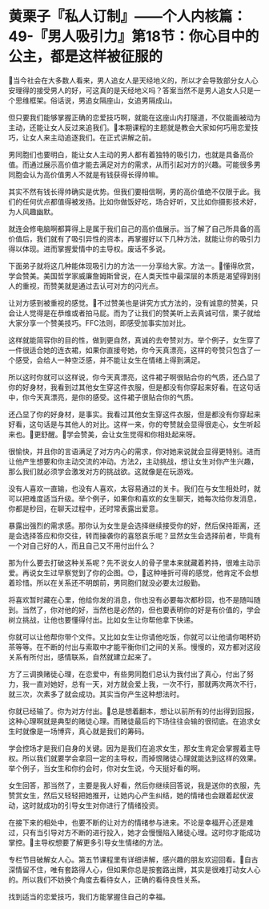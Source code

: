 # 黄栗子『私人订制』——个人内核篇：49-『男人吸引力』第18节：你心目中的公主，都是这样被征服的

🎼当今社会在大多数人看来，男人追女人是天经地义的，所以才会导致部分女人心安理得的接受男人的好，可这真的是天经地义吗？答案当然不是男人追女人只是一个思维框架。俗话说，男追女隔座山，女追男隔成山。

但只要我们能够掌握正确的恋爱技巧啊，就能在这座山内打隧道，不仅能画被动为主动，还能让女人反过来追我们。🎼本期课程的主题就是教会大家如何巧用恋爱技巧，让女人来主动追逐我们。在正式讲解之前。

男同胞们也要明白，能让女人主动的男人都有着独特的吸引力，也就是具备高价值。而通过展示高价值才能去满足对方的需求，从而引起对方的兴趣。可能很多男同胞会认为高价值男人不就是有钱获得长得帅嘛。

其实不然有钱长得帅确实是优势。但我们要相信啊，男的高价值绝不仅限于此。我们的任何优点都值得被发扬。比如你做饭好吃，场合好听，又比如你摄影技术好，为人风趣幽默。

就连会修电脑啊都算得上是属于我们自己的高价值展示。当了解了自己所具备的高价值后，我们就有了吸引异性的资本，再掌握好以下几种方法，就能让你的吸引力得以体现。进而掌握爱情中的主导权。废话不多说。

下面弟子就将这几种能体现吸引力的方法一一分享给大家。方法一。🎼懂得欣赏，学会赞美。美国哲学家威廉詹姆斯曾说，在人类天性中最深层的本质是渴望得到别人的重视，而赞美就是通过去认可对方的闪光点。

让对方感到被重视的感觉。🎼不过赞美也是讲究方式方法的，没有诚意的赞美，只会让人觉得是在恭维或者拍马屁。而为了让我们的赞美听上去真诚可信，栗子就给大家分享一个赞美技巧。FFC法则，即感受加事实加对比。

这样就能简容你的目的性，做到更自然，真诚的去夸赞对方。举个例子，女生穿了一件很适合她的连衣裙，如果你直接夸她，你今天真漂亮，这样的夸赞只包含了一个感受，会给人一种空泛感，并不能让女生在情绪上得到满足。

所以这时你就可以这样说，你今天真漂亮，这件裙子啊很贴合你的气质，还凸显了你的好身材，我看到过其他女生穿这件衣服，但是都没有你穿起来好看。在这句话中，你今天真漂亮，是你的感受。这件裙子很贴合你的气质。

还凸显了你的好身材，是事实。我看过其他女生穿这件衣服，但是都没有你穿起来好看，这句话是与其他人的对比。这样一来，你的夸赞就会显得很走心，女生听起来也。🎼更舒醒。🎼学会赞美，会让女生觉得和你相处起来呀。

很愉快，并且你的言语满足了对方内心的需求，你对她来说就会显得更特别。进而让他产生想要和你主动交流的冲动。方法2，主动挑战，想让女生对你产生兴趣，那么我们就必须学会激发对方的挑战欲。这就像是在玩游戏。

没有人喜欢一直输，也没有人喜欢，太容易通过的关卡。我们在与女生相处时，就可以把难度适当升级。举个例子，如果你和喜欢的女生聊天，她每次给你发消息，你都是秒回，在聊天过程中，还时常表露出爱意。

暴露出强烈的需求感。那你认为女生是会选择继续接受你的好，然后保持距离，还是会选择答应和你交往，转而操袭你的喜怒哀乐呢？显然女生会选择前者，毕竟有一个对自己好的人，而且自己又不用付出什么？

那为什么要去打破这种关系呢？先不说女人的骨子里本来就藏着矜持，很难主动示爱。再说女生过早察觉到了你的企图。😊，🎼这种唾折可得的感觉，他肯定不会想着珍惜。所以在关系还不明朗前，男同胞们就没必要太过殷勤。

将喜欢暂时藏在心里，他给你发的消息，你也没有必要每次都秒回，也不是随叫随到。当然了，你对他的好，当然也是必然的，但也要表明你的好是有价值的，学会树立挑战，让他也要懂得付出。比如女生让你帮他拿下快递。

你就可以让他帮你带个文件。又比如女生让你请他吃饭，你就可以让他请你喝杯奶茶等等。在不断的付出与索取中才能平衡你们之间的关系。慢慢的，双方都对这段关系有所付出，感情联系，自然就建立起来了。

方了三调换赌徒心理，在恋爱中，有些男同胞们总认为我付出了真心，付出了努力，我一直对她好，总有一天，对方就会爱上我，一次不行，那就两次两次不行，就三次，次素多了就会成功。其实当你产生这种想法时。

你就已经输了。你为对方付出。🎼总是想着翻本，想让以前所有的付出得到回报，这种心理啊就是典型的赌徒心理。而赌徒最后的下场往往会输的很彻底。在追求女生时就像是一场博弈，真心就是我们的筹码。

学会控场才是我们自身的关键。因为是我们在追求女生，那女生肯定会掌握着主导权。所以我们就要学会拿回一定的主导权，而掉恨赌徒心理就能达到这样的效果。举个例子，当女生和你约会时，你对女生说，今天挺好看的啊。

女生回答，那当然了，主要是我人好看，然后你继续回答说，我是送你的衣服，先赞赏女生，然后又轻轻把她推开，让她内心产生纠结，她的情绪也会跟着起伏波动，这时就成功的引导女生对你进行了情绪投资。

在接下来的相处中，也要不断的让对方的情绪参与进来。不论是幸福开心还是难过，只有当引导对方不断的进行投入，她才会慢慢陷入赌徒心理。这时你才能成功掌控。🎼主导权想要了解更多引导女生情绪的方法。

专栏节目破解女人心。第五节课程里有详细讲解，感兴趣的朋友欢迎回看。🎼自古深情留不住，唯有套路得人心，但如果你总是按套路出牌，其实是很难打动女人心的。所以我们不妨换个角度去看待女人，正确的看待良性关系。

找到适当的恋爱技巧，我们方能掌握住自己的幸福。